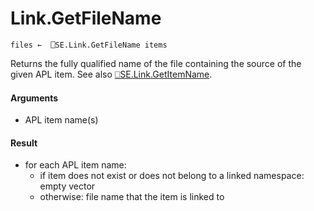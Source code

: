 # Link.GetFileName

    files ←  ⎕SE.Link.GetFileName items

Returns the fully qualified name of the file containing the source of the given APL item.  See also [⎕SE.Link.GetItemName](Link.GetItemName.md).

#### Arguments

- APL item name(s)

#### Result

- for each APL item name: 
  - if item does not exist or does not belong to a linked namespace: empty vector
  - otherwise: file name that the item is linked to